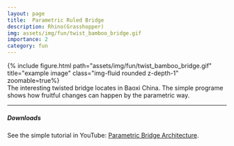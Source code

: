 ```yaml
---
layout: page
title:  Parametric Ruled Bridge
description: Rhino(Grasshopper)
img: assets/img/fun/twist_bamboo_bridge.gif
importance: 2
category: fun
---
```


<div class="row">
    <div class="col-sm mt-3 mt-md-0">
        {% include figure.html path="assets/img/fun/twist_bamboo_bridge.gif" title="example image" class="img-fluid rounded z-depth-1" zoomable=true%}
    </div>
</div>
<div class="caption">
    The interesting twisted bridge locates in Baoxi China. The simple programe shows how fruitful changes can happen by the parametric way.
</div>

------

##### <i class='fas fa-download'>**Downloads**</i>

See the simple tutorial in YouTube: [Parametric Bridge Architecture](https://www.youtube.com/watch?v=bRzP4Qi7YXU).